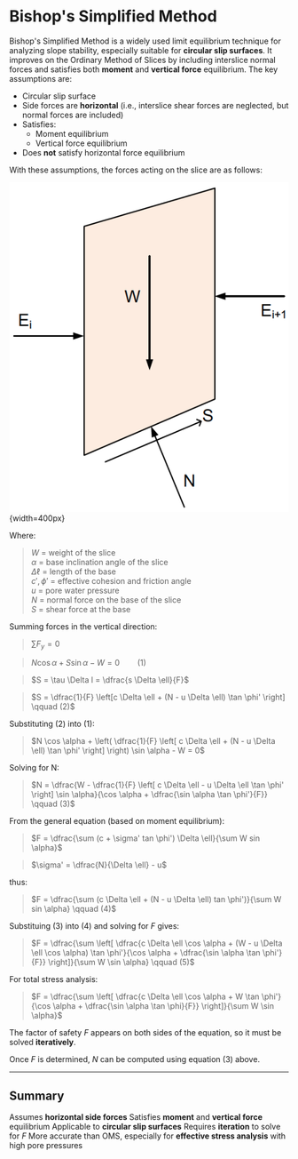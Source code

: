 # Bishop's Simplified Method

Bishop's Simplified Method is a widely used limit equilibrium technique for analyzing slope stability, especially suitable for **circular slip surfaces**. It improves on the Ordinary Method of Slices by including interslice normal forces and satisfies both **moment** and **vertical force** equilibrium. The key assumptions are:

- Circular slip surface  
- Side forces are **horizontal** (i.e., interslice shear forces are neglected, but normal forces are included)
- Satisfies:
    - Moment equilibrium
    - Vertical force equilibrium
- Does **not** satisfy horizontal force equilibrium

With these assumptions, the forces acting on the slice are as follows:

![bishop_slice.png](images/bishop_slice.png){width=400px}

Where:

>$W$ = weight of the slice  
$\alpha$ = base inclination angle of the slice  
$\Delta \ell$ = length of the base  
$c', \phi'$ = effective cohesion and friction angle  
$u$ = pore water pressure  
$N$ = normal force on the base of the slice  
$S$ = shear force at the base

Summing forces in the vertical direction:

>$\sum F_y = 0$

>$N \cos \alpha + S \sin \alpha - W = 0  \qquad (1)$

>$S = \tau \Delta l = \dfrac{s \Delta \ell}{F}$

>$S = \dfrac{1}{F} \left[c \Delta \ell + (N - u \Delta \ell) \tan \phi' \right]   \qquad (2)$

Substituting (2) into (1):

>$N \cos \alpha + \left( \dfrac{1}{F} \left[ c \Delta \ell + (N - u \Delta \ell) \tan \phi' \right] \right) \sin \alpha - W = 0$

Solving for N:

>$N = \dfrac{W - \dfrac{1}{F} \left[ c \Delta \ell - u \Delta \ell \tan \phi' \right] \sin \alpha}{\cos \alpha + \dfrac{\sin \alpha \tan \phi'}{F}}   \qquad (3)$

From the general equation (based on moment equilibrium):

>$F = \dfrac{\sum (c + \sigma' tan \phi') \Delta \ell}{\sum W sin \alpha}$

>$\sigma' = \dfrac{N}{\Delta \ell} - u$

thus:

>$F = \dfrac{\sum (c \Delta \ell + (N - u \Delta \ell) tan \phi')}{\sum W sin \alpha}   \qquad (4)$

Substituing (3) into (4) and solving for $F$ gives:

>$F = \dfrac{\sum \left[ \dfrac{c \Delta \ell \cos \alpha + (W - u \Delta \ell \cos \alpha) \tan \phi'}{\cos \alpha + \dfrac{\sin \alpha \tan \phi'}{F}} \right]}{\sum W \sin \alpha}   \qquad (5)$

For total stress analysis:

>$F = \dfrac{\sum \left[ \dfrac{c \Delta \ell \cos \alpha + W \tan \phi'}{\cos \alpha + \dfrac{\sin \alpha \tan \phi}{F}} \right]}{\sum W \sin \alpha}$

The factor of safety $F$ appears on both sides of the equation, so it must be solved **iteratively**.

Once $F$ is determined, $N$ can be computed using equation (3) above.

---

## Summary

Assumes **horizontal side forces**
Satisfies **moment** and **vertical force** equilibrium
Applicable to **circular slip surfaces**
Requires **iteration** to solve for $F$
More accurate than OMS, especially for **effective stress analysis** with high pore pressures

